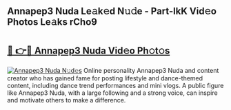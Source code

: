 ## Annapep3 Nuda Le𝚊k𝚎d N𝚞𝚍e - Part-IkK Vid𝚎o Photos Le𝚊ks rCho9

# <h2><a href="http://fbfcefb.evod.top/?m=Annapep3+Nuda">🔗 👉🔴 Annapep3 Nuda Vid𝚎o Ph𝚘t𝚘s</a></h2>

[![Annapep3 Nuda N𝚞d𝚎s](https://i.imgur.com/8V9OHl7.gif)](http://fbfcefb.evod.top/?m=Annapep3+Nuda)
Online personality Annapep3 Nuda and content creator who has gained fame for posting lifestyle and dance-themed content, including dance trend performances and mini vlogs. A public figure like Annapep3 Nuda, with a large following and a strong voice, can inspire and motivate others to make a difference. 
